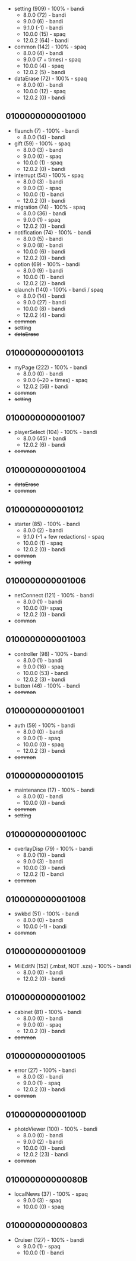 * setting (909) - 100% - bandi
  * 8.0.0 (72) - bandi
  * 9.0.0 (6) - bandi
  * 9.1.0 (-1) - bandi
  * 10.0.0 (15) - spaq
  * 12.0.2 (64) - bandi
* common (142) - 100% - spaq
  * 8.0.0 (4) - bandi
  * 9.0.0 (7 + times) - spaq
  * 10.0.0 (4) - spaq
  * 12.0.2 (5) - bandi
* dataErase (72) - 100% - spaq
  * 8.0.0 (0) - bandi
  * 10.0.0 (12) - spaq
  * 12.0.2 (0) - bandi

## 0100000000001000

* flaunch (7) - 100% - bandi
  * 8.0.0 (14) - bandi
* gift (59) - 100% - spaq
  * 8.0.0 (3) - bandi
  * 9.0.0 (0) - spaq
  * 10.0.0 (1) - spaq
  * 12.0.2 (0) - bandi
* interrupt (54) - 100% - spaq
  * 8.0.0 (3) - bandi
  * 9.0.0 (3) - spaq
  * 10.0.0 (1) - bandi
  * 12.0.2 (0) - bandi
* migration (74) - 100% - spaq
  * 8.0.0 (36) - bandi
  * 9.0.0 (1) - spaq
  * 12.0.2 (0) - bandi
* notification (74) - 100% - bandi
  * 8.0.0 (5) - bandi
  * 9.0.0 (8) - bandi
  * 10.0.0 (6) - bandi
  * 12.0.2 (0) - bandi
* option (69) - 100% - bandi
  * 8.0.0 (9) - bandi
  * 10.0.0 (1) - bandi
  * 12.0.2 (2) - bandi
* qlaunch (140) - 100% - bandi / spaq
  * 8.0.0 (14) - bandi
  * 9.0.0 (27) - bandi
  * 10.0.0 (8) - bandi
  * 12.0.2 (4) - bandi
* ~~common~~
* ~~setting~~
* ~~dataErase~~

## 0100000000001013

* myPage (222) - 100% - bandi
  * 8.0.0 (0) - bandi
  * 9.0.0 (~20 + times) - spaq
  * 12.0.2 (56) - bandi
* ~~common~~
* ~~setting~~

## 0100000000001007

* playerSelect (104) - 100% - bandi
  * 8.0.0 (45) - bandi
  * 12.0.2 (6) - bandi
* ~~common~~

## 0100000000001004

* ~~dataErase~~
* ~~common~~

## 0100000000001012

* starter (85) - 100% - bandi
  * 8.0.0 (2) - bandi
  * 9.1.0 (-1 + few redactions) - spaq
  * 10.0.0 (1) - spaq
  * 12.0.2 (0) - bandi
* ~~common~~
* ~~setting~~

## 0100000000001006

* netConnect (121) - 100% - bandi
  * 8.0.0 (1) - bandi
  * 10.0.0 (0)- spaq
  * 12.0.2 (0) - bandi
* ~~common~~

## 0100000000001003

* controller (98) - 100% - bandi
  * 8.0.0 (1) - bandi
  * 9.0.0 (16) - spaq
  * 10.0.0 (53) - bandi
  * 12.0.2 (3) - bandi
* button (46) - 100% - bandi
* ~~common~~

## 0100000000001001

* auth (59) - 100% - bandi
  * 8.0.0 (0) - bandi
  * 9.0.0 (1) - spaq
  * 10.0.0 (0) - spaq
  * 12.0.2 (3) - bandi
* ~~common~~

## 0100000000001015

* maintenance (17) - 100% - bandi
  * 8.0.0 (0) - bandi
  * 10.0.0 (0) - bandi
* ~~common~~
* ~~setting~~

## 010000000000100C

* overlayDisp (79) - 100% - bandi
  * 8.0.0 (10) - bandi
  * 9.0.0 (3) - bandi
  * 10.0.0 (3) - bandi
  * 12.0.2 (1) - bandi
* ~~common~~

## 0100000000001008

* swkbd (51) - 100% - bandi
  * 8.0.0 (0) - bandi
  * 10.0.0 (-1) - bandi
* ~~common~~

## 0100000000001009

* MiiEditN (152) (.mbst, NOT .szs) - 100% - bandi 
  * 8.0.0 (0) - bandi
  * 12.0.2 (0) - bandi

## 0100000000001002

* cabinet (81) - 100% - bandi
  * 8.0.0 (0) - bandi
  * 9.0.0 (0) - spaq
  * 12.0.2 (0) - bandi
* ~~common~~

## 0100000000001005
* error (27) - 100% - bandi
  * 8.0.0 (3) - bandi
  * 9.0.0 (1) - spaq
  * 12.0.2 (0) - bandi
* ~~common~~

## 010000000000100D

* photoViewer (100) - 100% - bandi
  * 8.0.0 (0) - bandi
  * 9.0.0 (2) - bandi
  * 10.0.0 (0) - bandi
  * 12.0.2 (23) - bandi
* ~~common~~

## 010000000000080B

* localNews (37) - 100% - spaq
  * 9.0.0 (3) - spaq
  * 10.0.0 (0) - spaq

## 0100000000000803

* Cruiser (127) - 100% - bandi
  * 9.0.0 (1) - spaq
  * 10.0.0 (1) - bandi
